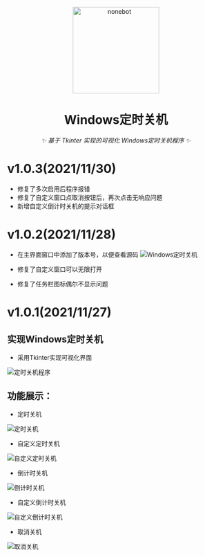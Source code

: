 <p align="center">
  <a href="https://github.com/cjladmin"><img src="https://avatars.githubusercontent.com/u/53791401?v=4" width="200" height="200" alt="nonebot"></a>
</p>

<div align="center">

# Windows定时关机

_✨ 基于 Tkinter 实现的可视化 Windows定时关机程序 ✨_

</div>

# v1.0.3(2021/11/30)

 - 修复了多次启用后程序报错
 - 修复了自定义窗口点取消按钮后，再次点击无响应问题
 - 新增自定义倒计时关机的提示对话框

# v1.0.2(2021/11/28)

 - 在主界面窗口中添加了版本号，以便查看源码
 ![Windows定时关机](https://user-images.githubusercontent.com/53791401/144046035-94e4692a-9b56-4f37-aff9-5681852c36ae.jpg)

 - 修复了自定义窗口可以无限打开
 - 修复了任务栏图标偶尔不显示问题

# v1.0.1(2021/11/27)

## 实现Windows定时关机

 - 采用Tkinter实现可视化界面

![定时关机程序](https://user-images.githubusercontent.com/53791401/143844868-0b4bd4c0-0e93-4c65-9734-0af2be51d99e.jpg)

## 功能展示：

 - 定时关机

![定时关机](https://user-images.githubusercontent.com/53791401/143845171-f4646a70-ed47-460d-beb3-59bcf2e67234.jpg)
 - 自定义定时关机

![自定义定时关机](https://user-images.githubusercontent.com/53791401/143845329-3ba54f9e-170f-4e9c-a602-1eb9fe186586.jpg)

 - 倒计时关机

![倒计时关机](https://user-images.githubusercontent.com/53791401/143845368-d7e7fc54-acc6-41b5-be78-6ab1e57af7a1.jpg)
 - 自定义倒计时关机

![自定义倒计时关机](https://user-images.githubusercontent.com/53791401/143845407-7362c3e1-b2ca-4eb5-99b3-e1d577bd5118.jpg)

 - 取消关机

![取消关机](https://user-images.githubusercontent.com/53791401/143852024-2a2334d3-703f-41a1-9a21-507cfd23463e.jpg)
